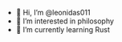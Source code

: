 - 👋 Hi, I’m @leonidas011
- 👀 I’m interested in philosophy
- 🌱 I’m currently learning Rust


<!---
leonidas011/leonidas011 is a ✨ special ✨ repository because its `README.md` (this file) appears on your GitHub profile.
You can click the Preview link to take a look at your changes.
--->
